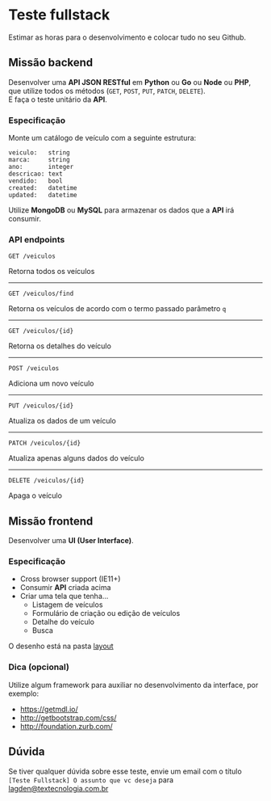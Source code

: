 # Teste fullstack

Estimar as horas para o desenvolvimento e colocar tudo no seu Github.


## Missão backend

Desenvolver uma **API JSON RESTful** em **Python** ou **Go** ou **Node** ou **PHP**, que utilize todos os métodos (`GET`, `POST`, `PUT`, `PATCH`, `DELETE`).  
E faça o teste unitário da **API**.

### Especificação

Monte um catálogo de veículo com a seguinte estrutura:

```
veiculo:   string
marca:     string
ano:       integer
descricao: text
vendido:   bool
created:   datetime
updated:   datetime
```

Utilize **MongoDB** ou **MySQL** para armazenar os dados que a **API** irá consumir.

### API endpoints

`GET /veiculos`

Retorna todos os veículos

---

`GET /veiculos/find`

Retorna os veículos de acordo com o termo passado parâmetro `q`

---

`GET /veiculos/{id}`

Retorna os detalhes do veículo

---

`POST /veiculos`

Adiciona um novo veículo

---

`PUT /veiculos/{id}`

Atualiza os dados de um veículo

---

`PATCH /veiculos/{id}`

Atualiza apenas alguns dados do veículo

---

`DELETE /veiculos/{id}`

Apaga o veículo


## Missão frontend

Desenvolver uma **UI (User Interface)**.

### Especificação

- Cross browser support (IE11+)
- Consumir **API** criada acima
- Criar uma tela que tenha...
    - Listagem de veículos
    - Formulário de criação ou edição de veículos
    - Detalhe do veículo
    - Busca
    
O desenho está na pasta [layout](https://github.com/TExTecnologia/teste-fullstack/tree/master/layout)

### Dica (opcional)

Utilize algum framework para auxiliar no desenvolvimento da interface, por exemplo:

- https://getmdl.io/
- http://getbootstrap.com/css/
- http://foundation.zurb.com/

## Dúvida

Se tiver qualquer dúvida sobre esse teste, envie um email com o título `[Teste Fullstack] O assunto que vc deseja` para lagden@textecnologia.com.br
